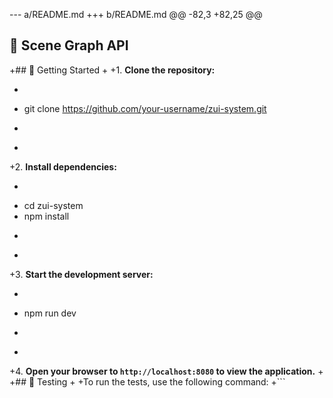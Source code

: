 --- a/README.md
+++ b/README.md
@@ -82,3 +82,25 @@
 
 ## 🌱 Scene Graph API
 
+## 🔨 Getting Started
+
+1. **Clone the repository:**
+   ```bash
+   git clone https://github.com/your-username/zui-system.git
+   ```
+
+2. **Install dependencies:**
+   ```bash
+   cd zui-system
+   npm install
+   ```
+
+3. **Start the development server:**
+   ```bash
+   npm run dev
+   ```
+
+4. **Open your browser to `http://localhost:8080` to view the application.**
+
+## 🧪 Testing
+
+To run the tests, use the following command:
+```